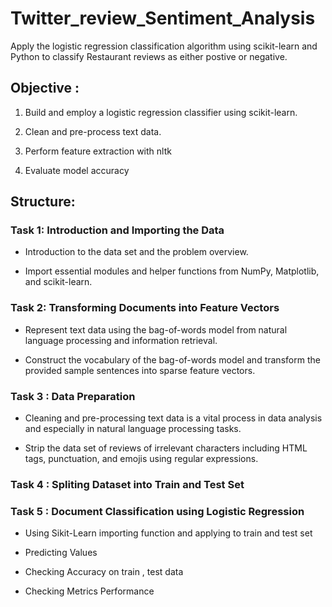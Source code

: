 # Twitter_review_Sentiment_Analysis

Apply the logistic regression classification algorithm using scikit-learn and Python to classify Restaurant reviews as either postive or negative.

## Objective :

1. Build and employ a logistic regression classifier using scikit-learn.

2. Clean and pre-process text data.

3. Perform feature extraction with nltk

4. Evaluate model accuracy

## Structure:

### Task 1: Introduction and Importing the Data

* Introduction to the data set and the problem overview.

* Import essential modules and helper functions from NumPy, Matplotlib, and scikit-learn.

### Task 2: Transforming Documents into Feature Vectors

* Represent text data using the bag-of-words model from natural language processing and information retrieval.

* Construct the vocabulary of the bag-of-words model and transform the provided sample sentences into sparse feature vectors.

### Task 3 : Data Preparation

* Cleaning and pre-processing text data is a vital process in data analysis and especially in natural language processing tasks.

* Strip the data set of reviews of irrelevant characters including HTML tags, punctuation, and emojis using regular expressions.

### Task 4 : Spliting Dataset into Train and Test Set

### Task 5 : Document Classification using Logistic Regression

* Using Sikit-Learn importing function and applying to train and test set

* Predicting Values

* Checking Accuracy on train , test data

* Checking Metrics Performance
